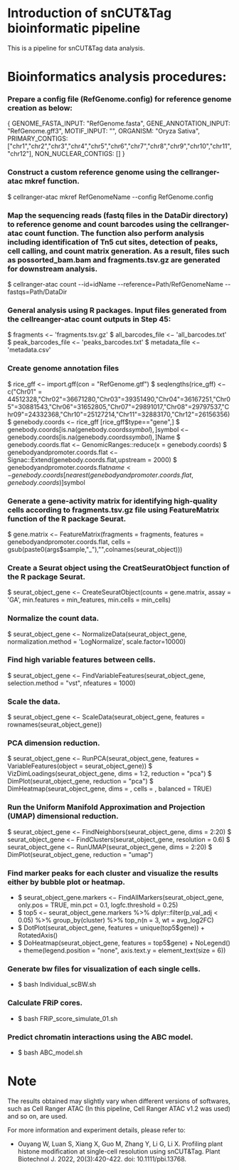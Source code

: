 # Introduction of snCUT&Tag bioinformatic pipeline

This is a pipeline for snCUT&Tag data analysis.


# Bioinformatics analysis procedures:

### Prepare a config file (RefGenome.config) for reference genome creation as below:

{
GENOME_FASTA_INPUT: "RefGenome.fasta",
GENE_ANNOTATION_INPUT: "RefGenome.gff3",
MOTIF_INPUT: "",
ORGANISM: "Oryza Sativa",
PRIMARY_CONTIGS: ["chr1","chr2","chr3","chr4","chr5","chr6","chr7","chr8","chr9","chr10","chr11","chr12"],
NON_NUCLEAR_CONTIGS: []
}

### Construct a custom reference genome using the cellranger-atac mkref function.

$ cellranger-atac mkref RefGenomeName --config RefGenome.config

### Map the sequencing reads (fastq files in the DataDir directory) to reference genome and count barcodes using the cellranger-atac count function. The function also perform analysis including identification of Tn5 cut sites, detection of peaks, cell calling, and count matrix generation. As a result, files such as possorted_bam.bam and fragments.tsv.gz are generated for downstream analysis.

$ cellranger-atac count --id=idName --reference=Path/RefGenomeName --fastqs=Path/DataDir

### General analysis using R packages. Input files generated from the cellreanger-atac count outputs in Step 45:

$ fragments <− 'fragments.tsv.gz'
$ all_barcodes_file <− 'all_barcodes.txt'
$ peak_barcodes_file <− 'peaks_barcodes.txt'
$ metadata_file <− 'metadata.csv'

### Create genome annotation files

$ rice_gff <− import.gff(con = "RefGenome.gtf")
$ seqlengths(rice_gff) <− c("Chr01" = 44512328,"Chr02"=36671280,"Chr03"=39351490,"Chr04"=36167251,"Chr05"=30881543,"Chr06"=31652805,"Chr07"=29891017,"Chr08"=29797537,"Chr09"=24332368,"Chr10"=25127214,"Chr11"=32883170,"Chr12"=26156356)
$ genebody.coords <− rice_gff [rice_gff$type=="gene",]
$ genebody.coords[is.na(genebody.coords$symbol),]$symbol <− genebody.coords[is.na(genebody.coords$symbol),]$Name
$ genebody.coords.flat <− GenomicRanges::reduce(x = genebody.coords)
$ genebodyandpromoter.coords.flat <− Signac::Extend(genebody.coords.flat,upstream = 2000)
$ genebodyandpromoter.coords.flat$name <− genebody.coords[nearest(genebodyandpromoter.coords.flat,genebody.coords)]$symbol

### Generate a gene-activity matrix for identifying high-quality cells according to fragments.tsv.gz file using FeatureMatrix function of the R package Seurat.

$ gene.matrix <− FeatureMatrix(fragments = fragments, features = genebodyandpromoter.coords.flat, cells = gsub(paste0(args$sample,"_"),"",colnames(seurat_object)))

### Create a Seurat object using the CreatSeuratObject function of the R package Seurat.

$ seurat_object_gene <− CreateSeuratObject(counts = gene.matrix, assay = 'GA', min.features = min_features, min.cells = min_cells)

### Normalize the count data.

$ seurat_object_gene <− NormalizeData(seurat_object_gene, normalization.method = 'LogNormalize', scale.factor=10000)

### Find high variable features between cells.

$ seurat_object_gene <− FindVariableFeatures(seurat_object_gene, selection.method = "vst", nfeatures = 1000)

### Scale the data.

$ seurat_object_gene <− ScaleData(seurat_object_gene, features = rownames(seurat_object_gene))

### PCA dimension reduction.

$ seurat_object_gene <− RunPCA(seurat_object_gene, features = VariableFeatures(object = seurat_object_gene))
$ VizDimLoadings(seurat_object_gene, dims = 1:2, reduction = "pca")
$ DimPlot(seurat_object_gene, reduction = "pca")
$ DimHeatmap(seurat_object_gene, dims = , cells = , balanced = TRUE)

### Run the Uniform Manifold Approximation and Projection (UMAP) dimensional reduction.

$ seurat_object_gene <− FindNeighbors(seurat_object_gene, dims = 2:20)
$ seurat_object_gene <− FindClusters(seurat_object_gene, resolution = 0.6)
$ seurat_object_gene <− RunUMAP(seurat_object_gene, dims = 2:20)
$ DimPlot(seurat_object_gene, reduction = "umap")

### Find marker peaks for each cluster and visualize the results either by bubble plot or heatmap.

- $ seurat_object_gene.markers <− FindAllMarkers(seurat_object_gene, only.pos = TRUE, min.pct = 0.1, logfc.threshold = 0.25)
- $ top5 <− seurat_object_gene.markers %>% dplyr::filter(p_val_adj < 0.05) %>% group_by(cluster) %>% top_n(n = 3, wt = avg_log2FC)
- $ DotPlot(seurat_object_gene, features = unique(top5$gene)) + RotatedAxis()
- $ DoHeatmap(seurat_object_gene, features = top5$gene) + NoLegend() + theme(legend.position = "none", axis.text.y = element_text(size = 6))

### Generate bw files for visualization of each single cells.

- $ bash Individual_scBW.sh

### Calculate FRiP cores.

- $ bash FRiP_score_simulate_01.sh

### Predict chromatin interactions using the ABC model.
- $ bash ABC_model.sh

# Note
The results obtained may slightly vary when different versions of softwares, such as Cell Ranger ATAC (In this pipeline, Cell Ranger ATAC v1.2 was used) and so on, are used.

For more information and experiment details, please refer to:
- Ouyang W, Luan S, Xiang X, Guo M, Zhang Y, Li G, Li X. Profiling plant histone modification at single-cell resolution using snCUT&Tag. Plant Biotechnol J. 2022, 20(3):420-422. doi: 10.1111/pbi.13768.
